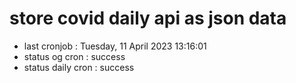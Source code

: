 # store covid daily api as json data

- last cronjob : Tuesday, 11 April 2023 13:16:01
- status og cron : success
- status daily cron : success
      
      